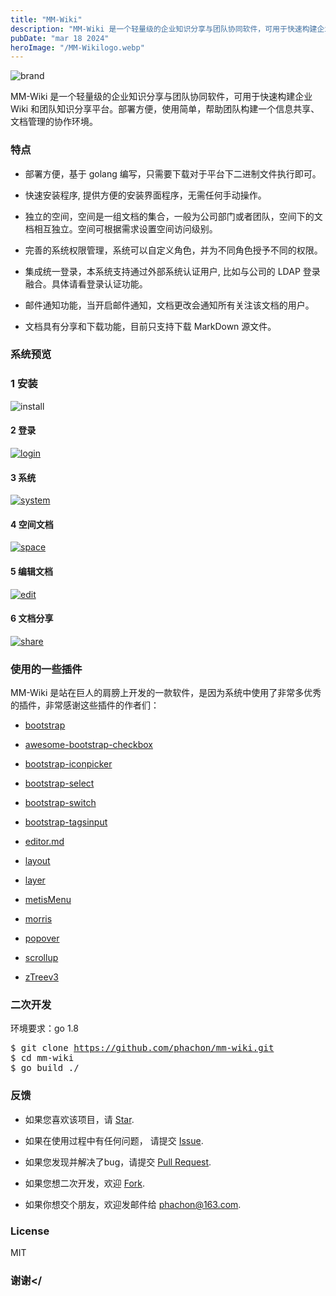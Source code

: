 ```yaml
---
title: "MM-Wiki"
description: "MM-Wiki 是一个轻量级的企业知识分享与团队协同软件，可用于快速构建企业 Wiki 和团队知识分享平台。部署方便，使用简单，帮助团队构建一个信息共享、文档管理的协作环境。"
pubDate: "mar 18 2024"
heroImage: "/MM-Wikilogo.webp"
---
```


<img alt="brand" src="https://static.oschina.net/uploads/img/201808/02141426_pL5i.png"></a></p><p>MM-Wiki 是一个轻量级的企业知识分享与团队协同软件，可用于快速构建企业 Wiki 和团队知识分享平台。部署方便，使用简单，帮助团队构建一个信息共享、文档管理的协作环境。</p><h3>特点</h3><ul class=" list-paddingleft-2"><li><p>部署方便，基于 golang 编写，只需要下载对于平台下二进制文件执行即可。</p></li><li><p>快速安装程序, 提供方便的安装界面程序，无需任何手动操作。</p></li><li><p>独立的空间，空间是一组文档的集合，一般为公司部门或者团队，空间下的文档相互独立。空间可根据需求设置空间访问级别。</p></li><li><p>完善的系统权限管理，系统可以自定义角色，并为不同角色授予不同的权限。</p></li><li><p>集成统一登录，本系统支持通过外部系统认证用户, 比如与公司的 LDAP 登录融合。具体请看登录认证功能。</p></li><li><p>邮件通知功能，当开启邮件通知，文档更改会通知所有关注该文档的用户。</p></li><li><p>文档具有分享和下载功能，目前只支持下载 MarkDown 源文件。</p></li></ul><h3>系统预览</h3><h3>1 安装</h3><p><img alt="install" src="https://static.oschina.net/uploads/img/201808/02141427_uAwe.png"></p><h4>2 登录</h4><p><a href="https://github.com/phachon/mm-wiki/blob/master/static/images/preview/login.png" target="_blank"><img alt="login" src="https://static.oschina.net/uploads/img/201808/02141430_F4X7.png"></a></p><h4>3 系统</h4><p><a href="https://github.com/phachon/mm-wiki/blob/master/static/images/preview/system.png" target="_blank"><img alt="system" src="https://static.oschina.net/uploads/img/201808/02141432_15DK.png"></a></p><h4>4 空间文档</h4><p><a href="https://github.com/phachon/mm-wiki/blob/master/static/images/preview/space.png" target="_blank"><img alt="space" src="https://static.oschina.net/uploads/img/201808/02141435_BKr0.png"></a></p><h4>5 编辑文档</h4><p><a href="https://github.com/phachon/mm-wiki/blob/master/static/images/preview/edit.png" target="_blank"><img alt="edit" src="https://static.oschina.net/uploads/img/201808/02141437_oOiM.png"></a></p><h4>6 文档分享</h4><p><a href="https://github.com/phachon/mm-wiki/blob/master/static/images/preview/share.png" target="_blank"><img alt="share" src="https://static.oschina.net/uploads/img/201808/02141441_39bz.png"></a></p><h3>使用的一些插件</h3><p>MM-Wiki 是站在巨人的肩膀上开发的一款软件，是因为系统中使用了非常多优秀的插件，非常感谢这些插件的作者们：</p><ul class=" list-paddingleft-2"><li><p><a href="https://github.com/twbs/bootstrap">bootstrap</a></p></li><li><p><a href="https://github.com/flatlogic/awesome-bootstrap-checkbox">awesome-bootstrap-checkbox</a></p></li><li><p><a href="https://victor-valencia.github.com/bootstrap-iconpicker">bootstrap-iconpicker</a></p></li><li><p><a href="http://silviomoreto.github.io/bootstrap-select">bootstrap-select</a></p></li><li><p><a href="https://bttstrp.github.io/bootstrap-switch">bootstrap-switch</a></p></li><li><p><a href="https://github.com/bootstrap-tagsinput/bootstrap-tagsinput">bootstrap-tagsinput</a></p></li><li><p><a href="https://github.com/pandao/editor.md">editor.md</a></p></li><li><p><a href="http://jquery-dev.com/">layout</a></p></li><li><p><a href="http://layer.layui.com/">layer</a></p></li><li><p><a href="https://github.com/onokumus/metisMenu">metisMenu</a></p></li><li><p><a href="http://morrisjs.github.com/morris.js/">morris</a></p></li><li><p><a href="https://github.com/sandywalker/webui-popover">popover</a></p></li><li><p><a href="http://markgoodyear.com/labs/scrollup/">scrollup</a></p></li><li><p><a href="http://treejs.cn/">zTreev3</a></p></li></ul><h3>二次开发</h3><p>环境要求：go 1.8</p><pre class="brush:shell;toolbar: true; auto-links: false;">$&nbsp;git&nbsp;clone&nbsp;https://github.com/phachon/mm-wiki.git
$&nbsp;cd&nbsp;mm-wiki
$&nbsp;go&nbsp;build&nbsp;./</pre><h3>反馈</h3><ul class=" list-paddingleft-2"><li><p>如果您喜欢该项目，请&nbsp;<a href="https://github.com/phachon/mm-wiki/stargazers">Star</a>.</p></li><li><p>如果在使用过程中有任何问题， 请提交&nbsp;<a href="https://github.com/phachon/mm-wiki/issues">Issue</a>.</p></li><li><p>如果您发现并解决了bug，请提交&nbsp;<a href="https://github.com/phachon/mm-wiki/pulls">Pull Request</a>.</p></li><li><p>如果您想二次开发，欢迎&nbsp;<a href="https://github.com/phachon/mm-wiki/network/members">Fork</a>.</p></li><li><p>如果你想交个朋友，欢迎发邮件给&nbsp;<a href="mailto:phachon@163.com">phachon@163.com</a>.</p></li></ul><h3>License</h3><p>MIT</p><h3>谢谢</
                                                         
